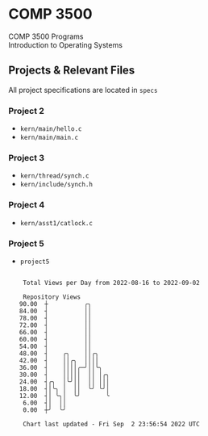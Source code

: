 # COMP 3500
COMP 3500 Programs  
Introduction to Operating Systems  
## Projects & Relevant Files
All project specifications are located in `specs`
### Project 2
- `kern/main/hello.c`
- `kern/main/main.c`
### Project 3
- `kern/thread/synch.c`
- `kern/include/synch.h`
### Project 4
- `kern/asst1/catlock.c`
### Project 5
- `project5`

```

    Total Views per Day from 2022-08-16 to 2022-09-02

    Repository Views
   90.00  ┼          ╭╮
   84.00  ┤          ││
   78.00  ┤          ││
   72.00  ┤          ││
   66.00  ┤          ││
   60.00  ┤          ││
   54.00  ┤          ││
   48.00  ┤    ╭╮    ││╭╮
   42.00  ┤    ││╭╮  ││││
   36.00  ┤    ││││╭─╯││╰╮
   30.00  ┤    │││││  ││ │╭╮
   24.00  ┤╭╮  │╰╯││  ││ │││
   18.00  ┤│╰╮ │  ││  ╰╯ ╰╯│
   12.00  ┤│ ╰╮│  ╰╯       ╰
    6.00  ┤│  ││
    0.00  ┼╯  ╰╯

    Chart last updated - Fri Sep  2 23:56:54 2022 UTC
    
```
